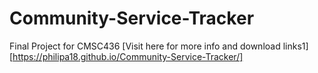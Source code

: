 # Community-Service-Tracker
Final Project for CMSC436
[Visit here for more info and download links1][https://philipa18.github.io/Community-Service-Tracker/]
